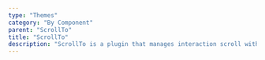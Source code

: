 ```yaml
---
type: "Themes"
category: "By Component"
parent: "ScrollTo"
title: "ScrollTo"
description: "ScrollTo is a plugin that manages interaction scroll with hash links or any node."
---
```

